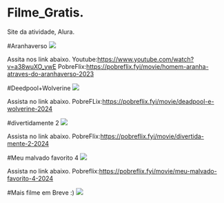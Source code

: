 # Filme_Gratis.
Site da atividade, Alura.

#Aranhaverso
![](https://i0.wp.com/assets.b9.com.br/wp-content/uploads/2020/10/spiderverseb9.jpg?fit=1280%2C720&ssl=1)

Assita nos link abaixo.
 Youtube:https://www.youtube.com/watch?v=a38wuXO_ywE
 PobreFlix:https://pobreflix.fyi/movie/homem-aranha-atraves-do-aranhaverso-2023

#Deedpool+Wolverine 
![](https://ingresso-a.akamaihd.net/b2b/production/uploads/article/image/2169/006cde3c20f43fae81d6b2207d9a9622.jpg)

Assista no link abaixo.
PobreFLix:https://pobreflix.fyi/movie/deadpool-e-wolverine-2024


#divertidamente 2 
![](https://s2-gshow.glbimg.com/p0EchCoVeOiYwneAGpb_2jxw02c=/0x0:720x404/984x0/smart/filters:strip_icc()/i.s3.glbimg.com/v1/AUTH_e84042ef78cb4708aeebdf1c68c6cbd6/internal_photos/bs/2024/Y/Q/t3mVQNQu6qdzvBjCthUg/divertidamente-divertida-mente-ansiedade-alegria-inside-out-filme-pixar.jpg)


Assista no link abaixo.
PobreFlix:https://pobreflix.fyi/movie/divertida-mente-2-2024

#Meu malvado favorito 4
![](https://tm.ibxk.com.br/2024/07/05/05133151027175.jpg?ims=1200x675)

Assista no link abaixo.
Pobreflix:https://pobreflix.fyi/movie/meu-malvado-favorito-4-2024

#Mais filme em Breve :)
![](https://static.vecteezy.com/system/resources/thumbnails/003/582/701/small_2x/coming-soon-background-illustration-template-design-free-vector.jpg)
